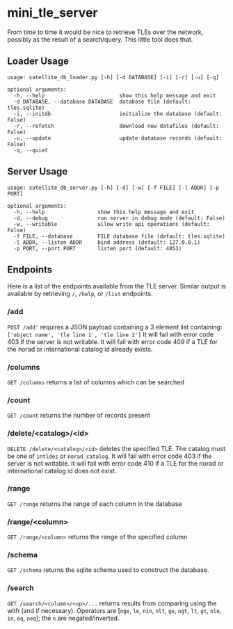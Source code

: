 
# mini_tle_server

From time to time it would be nice to retrieve TLEs over the network, possibly as the result of a search/query.
This little tool does that.

## Loader Usage

```
usage: satellite_db_loader.py [-h] [-d DATABASE] [-i] [-r] [-u] [-q]

optional arguments:
  -h, --help                        show this help message and exit
  -d DATABASE, --database DATABASE  database file (default: tles.sqlite)
  -i, --initdb                      initialize the database (default: False)
  -r, --refetch                     download new datafiles (default: False)
  -u, --update                      update database records (default: False)
  -q, --quiet
```

## Server Usage

```
usage: satellite_db_server.py [-h] [-d] [-w] [-f FILE] [-l ADDR] [-p PORT]

optional arguments:
  -h, --help                 show this help message and exit
  -d, --debug                run server in debug mode (default: False)
  -w, --writable             allow write api operations (default: False)
  -f FILE, --database        FILE database file (default: tles.sqlite)
  -l ADDR, --listen ADDR     bind address (default: 127.0.0.1)
  -p PORT, --port PORT       listen port (default: 4853) 
```

## Endpoints

Here is a list of the endpoints available from the TLE server.
Similar output is available by retrieving `/`, `/help`, or `/list` endpoints.

### /add

`POST /add'` requires a JSON payload containing a 3 element list containing: `['object name', 'tle line 1', 'tle line 2']`
It will fail with error code 403 if the server is not writable.
It will fail with error code 409 if a TLE for the norad or international catalog id already exists.

### /columns

`GET /columns` returns a list of columns which can be searched

### /count

`GET /count` returns the number of records present

### /delete/&lt;catalog&gt;/&lt;id&gt;

`DELETE /delete/<catalog>/<id>` deletes the specified TLE. The catalog must be one of `intldes` or `norad_catalog`.
It will fail with error code 403 if the server is not writable.
It will fail with error code 410 if a TLE for the norad or international catalog id does not exist.

### /range

`GET /range` returns the range of each column in the database

### /range/&lt;column&gt;

`GET /range/<column>` returns the range of the specified column

### /schema

`GET /schema` returns the sqlite schema used to construct the database.

### /search

`GET /search/<column>/<op>/...` returns results from comparing <column> using the <op> with <v1> (and <v2> if necessary).
Operators are [`nge`, `le`, `nin`, `nlt`, `ge`, `ngt`, `lt`, `gt`, `nle`, `in`, `eq`, `neq`]; the `n` are negated/inverted.  
